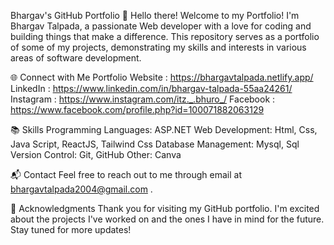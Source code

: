 Bhargav's GitHub Portfolio
👋 Hello there!
Welcome to my Portfolio! I'm Bhargav Talpada, a passionate Web developer with a love for coding and building things that make a difference. This repository serves as a portfolio of some of my projects, demonstrating my skills and interests in various areas of software development.


🌐 Connect with Me
Portfolio Website : https://bhargavtalpada.netlify.app/
LinkedIn : https://www.linkedin.com/in/bhargav-talpada-55aa24261/
Instagram : https://www.instagram.com/itz._.bhuro_/
Facebook : https://www.facebook.com/profile.php?id=100071882063129

📚 Skills
Programming Languages: ASP.NET
Web Development: Html, Css, Java Script, ReactJS, Tailwind Css
Database Management: Mysql, Sql 
Version Control: Git, GitHub
Other: Canva

📬 Contact
Feel free to reach out to me through email at bhargavtalpada2004@gmail.com .

🙏 Acknowledgments
Thank you for visiting my GitHub portfolio. I'm excited about the projects I've worked on and the ones I have in mind for the future. Stay tuned for more updates!
